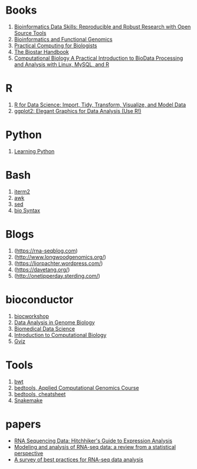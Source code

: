 # Books
1. [Bioinformatics Data Skills: Reproducible and Robust Research with Open Source Tools](https://www.amazon.com/Bioinformatics-Data-Skills-Reproducible-Research/dp/1449367372)
2. [Bioinformatics and Functional Genomics](https://www.amazon.com/Bioinformatics-Functional-Genomics-Jonathan-Pevsner-ebook/dp/B0144NZ2EC)
3. [Practical Computing for Biologists](https://www.amazon.com/Practical-Computing-Biologists-Steven-Haddock/dp/0878933913)
4. [The Biostar Handbook](https://www.biostarhandbook.com/)
5. [Computational Biology A Practical Introduction to BioData Processing and Analysis with Linux, MySQL, and R](https://www.springer.com/gp/book/9783642347481)

# R
1. [R for Data Science: Import, Tidy, Transform, Visualize, and Model Data](https://www.amazon.com/Data-Science-Transform-Visualize-Model/dp/1491910399)
2. [ggplot2: Elegant Graphics for Data Analysis (Use R!)](https://www.amazon.com/ggplot2-Elegant-Graphics-Data-Analysis/dp/0387981403)

# Python
1. [Learning Python](https://www.amazon.com/Learning-Python-5th-Mark-Lutz/dp/1449355730)

# Bash
1. [iterm2](https://www.iterm2.com/)
2. [awk](https://vds-admin.ru/sed-and-awk-101-hacks)
3. [sed](https://vds-admin.ru/sed-and-awk-101-hacks)
4. [bio Syntax](https://biosyntax.org/)

# Blogs
1. (https://rna-seqblog.com)
2. (http://www.longwoodgenomics.org/)
3. (https://liorpachter.wordpress.com/)
4. (https://davetang.org/)
5. (http://onetipperday.sterding.com/)

# bioconductor
1. [biocworkshop](http://biocworkshops2019.bioconductor.org.s3-website-us-east-1.amazonaws.com/)
2. [Data Analysis in Genome Biology](http://girke.bioinformatics.ucr.edu/GEN242/index.html)
3. [Biomedical Data Science](https://genomicsclass.github.io/book/)
4. [Introduction to Computational Biology](https://biodatascience.github.io/compbio/)
5. [Gviz](https://www.bioconductor.org/packages/devel/bioc/vignettes/Gviz/inst/doc/Gviz.html)

# Tools
1. [bwt](https://www.youtube.com/watch?v=4n7NPk5lwbI)
2. [bedtools, Applied Computational Genomics Course](https://github.com/quinlan-lab/applied-computational-genomics#course-lecture-slides)
3. [bedtools, cheatsheet](https://gist.github.com/ilevantis/6d6ecf8718a5803acff736c2dffc933e)
4. [Snakemake](https://github.com/snakemake-workflows/docs)

# papers
- [RNA Sequencing Data: Hitchhiker's Guide to Expression Analysis](https://www.annualreviews.org/doi/full/10.1146/annurev-biodatasci-072018-021255)
- [Modeling and analysis of RNA-seq data: a review from a statistical perspective](https://link.springer.com/article/10.1007/s40484-018-0144-7)
- [A survey of best practices for RNA-seq data analysis](https://genomebiology.biomedcentral.com/articles/10.1186/s13059-016-0881-8)

